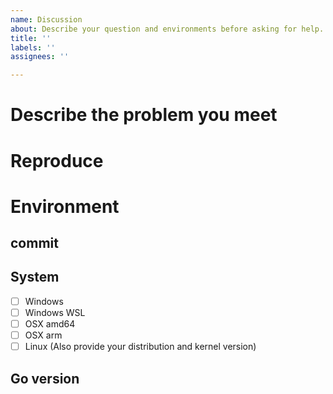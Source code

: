 ```yaml
---
name: Discussion
about: Describe your question and environments before asking for help.
title: ''
labels: ''
assignees: ''

---
```


<!-- Provide the listed information as you can.  -->

# Describe the problem you meet

# Reproduce

# Environment

## commit

<!-- The commit hash of your current codebase. -->

## System

- [ ] Windows
- [ ] Windows WSL
- [ ] OSX amd64
- [ ] OSX arm
- [ ] Linux (Also provide your distribution and kernel version)

## Go version

<!-- run go version -->
